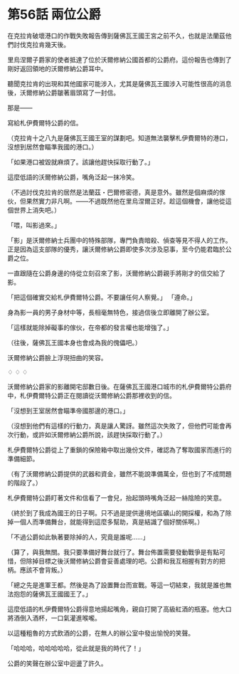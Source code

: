 # 第56話 兩位公爵

在克拉肯破壞港口的作戰失敗報告傳到薩佛瓦王國王宮之前不久，也就是法蘭茲他們討伐克拉肯幾天後。

里烏涅爾子爵家的使者抵達了位於沃爾修納公國首都的公爵府。這份報告也傳到了剛好返回領地的沃爾修納公爵耳中。

聽聞克拉肯的出現和其他國家可能涉入，尤其是薩佛瓦王國涉入可能性很高的消息後，沃爾修納公爵皺著眉頭寫了一封信。

那是——

寫給札伊費爾特公爵的信。

（克拉肯十之八九是薩佛瓦王國王室的謀劃吧。知道無法襲擊札伊費爾特的港口，沒想到居然會瞄準我國的港口。）

「如果港口被毀就麻煩了。該讓他趕快採取行動了。」

這麼低語的沃爾修納公爵，嘴角泛起一抹冷笑。

（不過討伐克拉肯的居然是法蘭茲・巴爾修密德，真是意外。雖然是個麻煩的傢伙，但果然實力非凡啊。——不過既然他在里烏涅爾正好。趁這個機會，讓他從這個世界上消失吧。）

「喂，叫影過來。」

「影」是沃爾修納士兵團中的特殊部隊，專門負責暗殺、偵查等見不得人的工作。
正是因為這支部隊的優秀，讓沃爾修納公爵即使多次涉及惡事，至今仍能君臨於公爵之位。

一直跟隨在公爵身邊的侍從立刻召來了影，沃爾修納公爵親手將剛才的信交給了影。

「把這個確實交給札伊費爾特公爵。不要讓任何人察覺。」
「遵命。」

身為影一員的男子身材中等，長相毫無特色，接過信後立即離開了辦公室。

「這樣就能除掉礙事的傢伙，在帝都的發言權也能增強了。」

（往後，薩佛瓦王國本身也會成為我的傀儡吧。）

沃爾修納公爵臉上浮現扭曲的笑容。

♢ ♢ ♢

沃爾修納公爵家的影離開宅邸數日後。在薩佛瓦王國港口城市的札伊費爾特公爵府中，札伊費爾特公爵正在閱讀從沃爾修納公爵那裡收到的信。

「沒想到王室居然會瞄準帝國那邊的港口。」

（沒想到他們有這樣的行動力，真是讓人驚訝。雖然這次失敗了，但他們可能會再次行動，或許如沃爾修納公爵所說，該趕快採取行動了。）

札伊費爾特公爵從上了重鎖的保險箱中取出幾份文件，確認為了奪取國家而進行的準備細節。

（有了沃爾修納公爵提供的武器和資金，雖然不能說準備萬全，但也到了不成問題的階段了。）

札伊費爾特公爵盯著文件和信看了一會兒，抬起頭時嘴角泛起一絲陰險的笑意。

（終於到了我成為國王的日子啊。只不過是提供邊境地區礦山的開採權，和為了除掉一個人而準備舞台，就能得到這麼多幫助，真是結識了個好關係啊。）

「不過公爵如此執著要除掉的人，究竟是誰呢……」

（算了，與我無關。我只要準備好舞台就行了。舞台佈置需要發動戰爭是有點可惜，但除掉目標之後沃爾修納公爵會妥善處理的吧。公爵和我互相握有對方的把柄。應該不會背叛。）

「總之先是進軍王都。然後是為了設置舞台而宣戰。等這一切結束，我就是誰也無法抱怨的薩佛瓦王國國王了。」

這麼低語的札伊費爾特公爵得意地揚起嘴角，親自打開了高級紅酒的瓶塞。他大口將酒倒入酒杯，一口氣灌進喉嚨。

以這種粗魯的方式飲酒的公爵，在無人的辦公室中發出愉悅的笑聲。

「哈哈哈，哈哈哈哈哈，從此就是我的時代了！」

公爵的笑聲在辦公室中迴盪了許久。